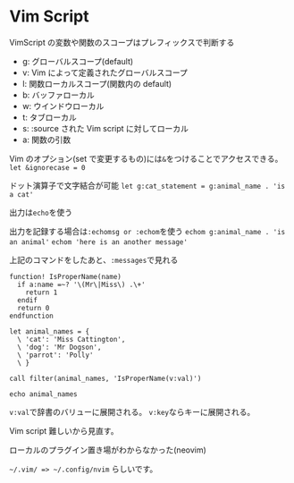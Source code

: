 # Vim Script

VimScript の変数や関数のスコープはプレフィックスで判断する

- g: グローバルスコープ(default)
- v: Vim によって定義されたグローバルスコープ
- l: 関数ローカルスコープ(関数内の default)
- b: バッファローカル
- w: ウインドウローカル
- t: タブローカル
- s: :source された Vim script に対してローカル
- a: 関数の引数

Vim のオプション(set で変更するもの)には`&`をつけることでアクセスできる。
`let &ignorecase = 0`

ドット演算子で文字結合が可能
`let g:cat_statement = g:animal_name . 'is a cat'`

出力は`echo`を使う

出力を記録する場合は`:echomsg or :echom`を使う
`echom g:animal_name . 'is an animal'`
`echom 'here is an another message'`

上記のコマンドをしたあと、`:messages`で見れる

```vim
function! IsProperName(name)
  if a:name =~? '\(Mr\|Miss\) .\+'
    return 1
  endif
  return 0
endfunction

let animal_names = {
  \ 'cat': 'Miss Cattington',
  \ 'dog': 'Mr Dogson',
  \ 'parrot': 'Polly'
  \ }

call filter(animal_names, 'IsProperName(v:val)')

echo animal_names
```

`v:val`で辞書のバリューに展開される。
`v:key`ならキーに展開される。

Vim script 難しいから見直す。

ローカルのプラグイン置き場がわからなかった(neovim)

`~/.vim/ => ~/.config/nvim` らしいです。

